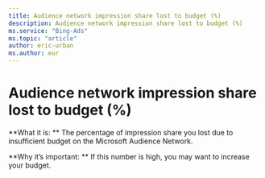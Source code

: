 ```yaml
---
title: Audience network impression share lost to budget (%)
description: Audience network impression share lost to budget (%)
ms.service: "Bing-Ads"
ms.topic: "article"
author: eric-urban
ms.author: eur
---
```


# Audience network impression share lost to budget (%)

**What it is: **    The percentage of impression share you lost due to insufficient budget on the Microsoft Audience Network.

**Why it’s important: **    If this number is high, you may want to increase your budget.


